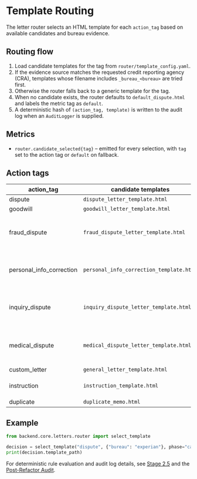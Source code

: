 # Template Routing

The letter router selects an HTML template for each `action_tag` based on
available candidates and bureau evidence.

## Routing flow
1. Load candidate templates for the tag from `router/template_config.yaml`.
2. If the evidence source matches the requested credit reporting agency (CRA),
   templates whose filename includes `_bureau_<bureau>` are tried first.
3. Otherwise the router falls back to a generic template for the tag.
4. When no candidate exists, the router defaults to `default_dispute.html` and
   labels the metric tag as `default`.
5. A deterministic hash of `(action_tag, template)` is written to the audit log
   when an `AuditLogger` is supplied.

## Metrics
- `router.candidate_selected{tag}` – emitted for every selection, with `tag`
  set to the action tag or `default` on fallback.

## Action tags
| action_tag | candidate templates | required fields |
|---|---|---|
| dispute | `dispute_letter_template.html` | `bureau` |
| goodwill | `goodwill_letter_template.html` | `creditor` |
| fraud_dispute | `fraud_dispute_letter_template.html` | `creditor_name`, `account_number_masked`, `bureau`, `legal_safe_summary`, `is_identity_theft` |
| personal_info_correction | `personal_info_correction_template.html` | `client_name`, `client_address_lines`, `date_of_birth`, `ssn_last4`, `legal_safe_summary` |
| inquiry_dispute | `inquiry_dispute_letter_template.html` | `inquiry_creditor_name`, `account_number_masked`, `bureau`, `legal_safe_summary`, `inquiry_date` |
| medical_dispute | `medical_dispute_letter_template.html` | `creditor_name`, `account_number_masked`, `bureau`, `legal_safe_summary`, `amount`, `medical_status` |
| custom_letter | `general_letter_template.html` | `recipient` |
| instruction | `instruction_template.html` | `client_name`, `date`, `accounts_summary`, `per_account_actions` |
| duplicate | `duplicate_memo.html` | `memo` |

## Example
```python
from backend.core.letters.router import select_template

decision = select_template("dispute", {"bureau": "experian"}, phase="candidate")
print(decision.template_path)
```

For deterministic rule evaluation and audit log details, see
[Stage 2.5](../STAGE_2_5.md) and the
[Post-Refactor Audit](../POST_REFACTOR_AUDIT.md).
